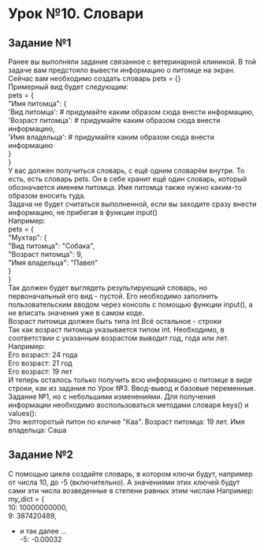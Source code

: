 # Урок №10. Словари
## Задание №1
Ранее вы выполняли задание связанное с ветеринарной клиникой. В той задаче вам предстояло вывести информацию о питомце на экран. Сейчас вам необходимо создать словарь pets = {}   
Примерный вид будет следующим:   
pets = {   
  "Имя питомца": {   
    'Вид питомца': # придумайте каким образом сюда внести информацию,   
    'Возраст питомца': # придумайте каким образом сюда внести информацию,   
    'Имя владельца': # придумайте каким образом сюда внести информацию   
  }   
}   
У вас должен получиться словарь, с ещё одним словарём внутри. То есть, есть словарь pets. Он в себе хранит ещё один словарь, который обозначается именем питомца. Имя питомца также нужно каким-то образом вносить туда.   
Задача не будет считаться выполненной, если вы заходите сразу внести информацию, не прибегая в функции input()   
Например:    
pets = {   
  "Мухтар": {   
    "Вид питомца": "Собака",   
    "Возраст питомца": 9,   
    "Имя владельца": "Павел"    
  }   
}   
Так должен будет выглядеть результирующий словарь, но первоначальный его вид - пустой. Его необходимо заполнить пользовательским вводом через консоль с помощью функции input(), а не вписать значения уже в самом коде.   
Возраст питомца должен быть типа int Всё остальное - строки   
Так как возраст питомца указывается типом int. Необходимо, в соответствии с указанным возрастом выводит год, года или лет. Например:   
Его возраст: 24 года    
Его возраст: 21 год    
Его возраст: 19 лет    
И теперь осталось только получить всю информацию о питомце в виде строки, как из задания по Урок №3. Ввод-вывод и базовые переменные. Задание №1, но с небольшими изменениями. Для получения информации необходимо воспользоваться методами словаря keys() и values():   
Это желторотый питон по кличке "Каа". Возраст питомца: 19 лет. Имя владельца: Саша   
## Задание №2
С помощью цикла создайте словарь, в котором ключи будут, например от числа 10, до -5 (включительно). А значениями этих ключей будут сами эти числа возведенные в степени равных этим числам
Например:   
my_dict = {   
  10: 10000000000,   
  9: 387420489,   
  * и так далее ...   
  -5: -0.00032   
